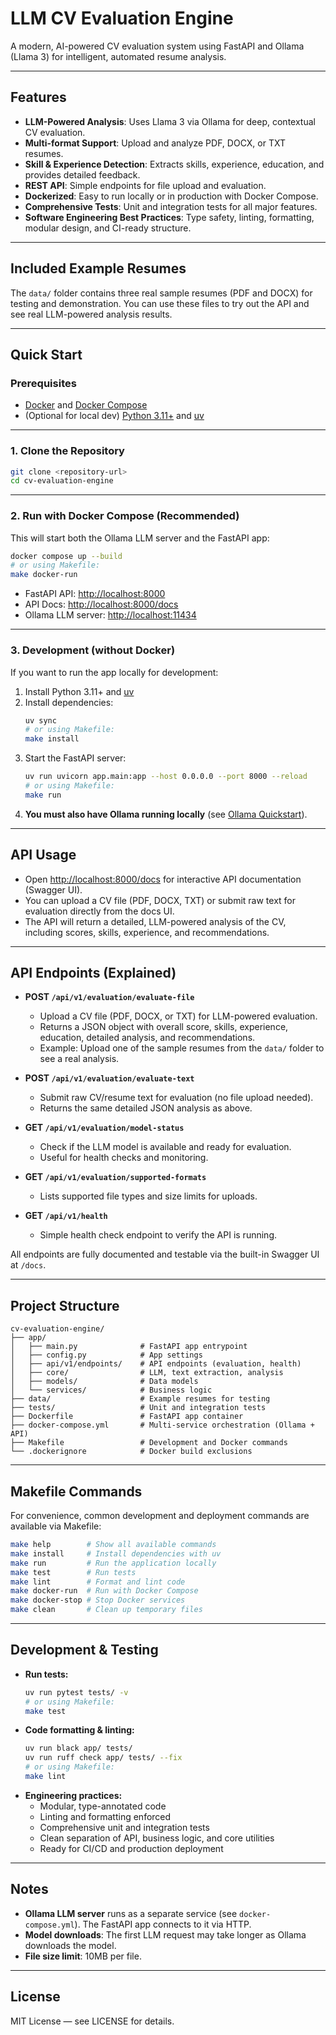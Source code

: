 # LLM CV Evaluation Engine

A modern, AI-powered CV evaluation system using FastAPI and Ollama (Llama 3) for intelligent, automated resume analysis.

---

## Features

- **LLM-Powered Analysis**: Uses Llama 3 via Ollama for deep, contextual CV evaluation.
- **Multi-format Support**: Upload and analyze PDF, DOCX, or TXT resumes.
- **Skill & Experience Detection**: Extracts skills, experience, education, and provides detailed feedback.
- **REST API**: Simple endpoints for file upload and evaluation.
- **Dockerized**: Easy to run locally or in production with Docker Compose.
- **Comprehensive Tests**: Unit and integration tests for all major features.
- **Software Engineering Best Practices**: Type safety, linting, formatting, modular design, and CI-ready structure.

---

## Included Example Resumes

The `data/` folder contains three real sample resumes (PDF and DOCX) for testing and demonstration. You can use these files to try out the API and see real LLM-powered analysis results.

---

## Quick Start

### Prerequisites

- [Docker](https://www.docker.com/get-started) and [Docker Compose](https://docs.docker.com/compose/)
- (Optional for local dev) [Python 3.11+](https://www.python.org/downloads/) and [uv](https://github.com/astral-sh/uv)

---

### 1. Clone the Repository

```bash
git clone <repository-url>
cd cv-evaluation-engine
```

---

### 2. Run with Docker Compose (Recommended)

This will start both the Ollama LLM server and the FastAPI app:

```bash
docker compose up --build
# or using Makefile:
make docker-run
```

- FastAPI API: [http://localhost:8000](http://localhost:8000)
- API Docs: [http://localhost:8000/docs](http://localhost:8000/docs)
- Ollama LLM server: [http://localhost:11434](http://localhost:11434)

---

### 3. Development (without Docker)

If you want to run the app locally for development:

1. Install Python 3.11+ and [uv](https://github.com/astral-sh/uv)
2. Install dependencies:
   ```bash
   uv sync
   # or using Makefile:
   make install
   ```
3. Start the FastAPI server:
   ```bash
   uv run uvicorn app.main:app --host 0.0.0.0 --port 8000 --reload
   # or using Makefile:
   make run
   ```
4. **You must also have Ollama running locally** (see [Ollama Quickstart](https://github.com/ollama/ollama)).

---

## API Usage

- Open [http://localhost:8000/docs](http://localhost:8000/docs) for interactive API documentation (Swagger UI).
- You can upload a CV file (PDF, DOCX, TXT) or submit raw text for evaluation directly from the docs UI.
- The API will return a detailed, LLM-powered analysis of the CV, including scores, skills, experience, and recommendations.

---

## API Endpoints (Explained)

- **POST `/api/v1/evaluation/evaluate-file`**
  - Upload a CV file (PDF, DOCX, or TXT) for LLM-powered evaluation.
  - Returns a JSON object with overall score, skills, experience, education, detailed analysis, and recommendations.
  - Example: Upload one of the sample resumes from the `data/` folder to see a real analysis.

- **POST `/api/v1/evaluation/evaluate-text`**
  - Submit raw CV/resume text for evaluation (no file upload needed).
  - Returns the same detailed JSON analysis as above.

- **GET `/api/v1/evaluation/model-status`**
  - Check if the LLM model is available and ready for evaluation.
  - Useful for health checks and monitoring.

- **GET `/api/v1/evaluation/supported-formats`**
  - Lists supported file types and size limits for uploads.

- **GET `/api/v1/health`**
  - Simple health check endpoint to verify the API is running.

All endpoints are fully documented and testable via the built-in Swagger UI at `/docs`.

---

## Project Structure

```
cv-evaluation-engine/
├── app/
│   ├── main.py              # FastAPI app entrypoint
│   ├── config.py            # App settings
│   ├── api/v1/endpoints/    # API endpoints (evaluation, health)
│   ├── core/                # LLM, text extraction, analysis
│   ├── models/              # Data models
│   └── services/            # Business logic
├── data/                    # Example resumes for testing
├── tests/                   # Unit and integration tests
├── Dockerfile               # FastAPI app container
├── docker-compose.yml       # Multi-service orchestration (Ollama + API)
├── Makefile                 # Development and Docker commands
└── .dockerignore            # Docker build exclusions
```

---

## Makefile Commands

For convenience, common development and deployment commands are available via Makefile:

```bash
make help        # Show all available commands
make install     # Install dependencies with uv
make run         # Run the application locally
make test        # Run tests
make lint        # Format and lint code
make docker-run  # Run with Docker Compose
make docker-stop # Stop Docker services
make clean       # Clean up temporary files
```

---

## Development & Testing

- **Run tests:**
  ```bash
  uv run pytest tests/ -v
  # or using Makefile:
  make test
  ```
- **Code formatting & linting:**
  ```bash
  uv run black app/ tests/
  uv run ruff check app/ tests/ --fix
  # or using Makefile:
  make lint
  ```
- **Engineering practices:**
  - Modular, type-annotated code
  - Linting and formatting enforced
  - Comprehensive unit and integration tests
  - Clean separation of API, business logic, and core utilities
  - Ready for CI/CD and production deployment

---

## Notes

- **Ollama LLM server** runs as a separate service (see `docker-compose.yml`). The FastAPI app connects to it via HTTP.
- **Model downloads**: The first LLM request may take longer as Ollama downloads the model.
- **File size limit**: 10MB per file.

---

## License

MIT License — see LICENSE for details.